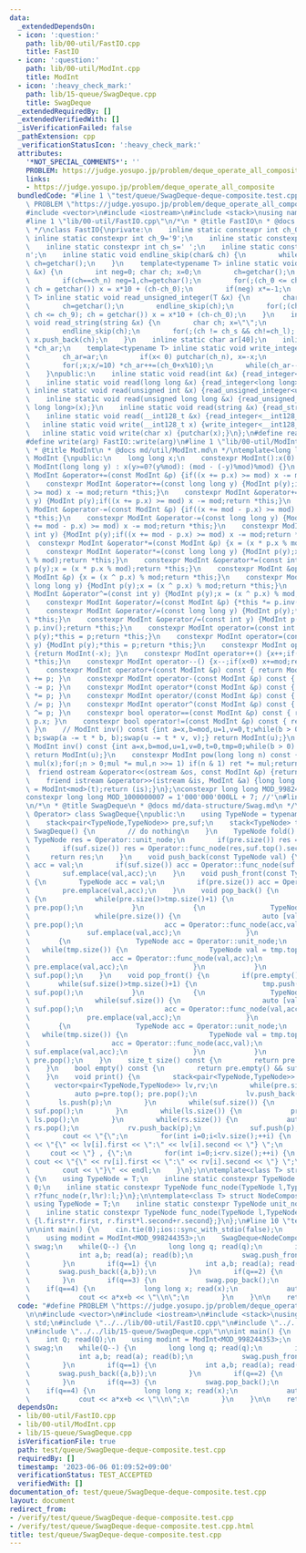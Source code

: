 ```yaml
---
data:
  _extendedDependsOn:
  - icon: ':question:'
    path: lib/00-util/FastIO.cpp
    title: FastIO
  - icon: ':question:'
    path: lib/00-util/ModInt.cpp
    title: ModInt
  - icon: ':heavy_check_mark:'
    path: lib/15-queue/SwagDeque.cpp
    title: SwagDeque
  _extendedRequiredBy: []
  _extendedVerifiedWith: []
  _isVerificationFailed: false
  _pathExtension: cpp
  _verificationStatusIcon: ':heavy_check_mark:'
  attributes:
    '*NOT_SPECIAL_COMMENTS*': ''
    PROBLEM: https://judge.yosupo.jp/problem/deque_operate_all_composite
    links:
    - https://judge.yosupo.jp/problem/deque_operate_all_composite
  bundledCode: "#line 1 \"test/queue/SwagDeque-deque-composite.test.cpp\"\n#define\
    \ PROBLEM \"https://judge.yosupo.jp/problem/deque_operate_all_composite\"\n\n\
    #include <vector>\n#include <iostream>\n#include <stack>\nusing namespace std;\n\
    #line 1 \"lib/00-util/FastIO.cpp\"\n/*\n * @title FastIO\n * @docs md/util/FastIO.md\n\
    \ */\nclass FastIO{\nprivate:\n    inline static constexpr int ch_0='0';\n   \
    \ inline static constexpr int ch_9='9';\n    inline static constexpr int ch_n='-';\n\
    \    inline static constexpr int ch_s=' ';\n    inline static constexpr int ch_l='\\\
    n';\n    inline static void endline_skip(char& ch) {\n        while(ch==ch_l)\
    \ ch=getchar();\n    }\n    template<typename T> inline static void read_integer(T\
    \ &x) {\n        int neg=0; char ch; x=0;\n        ch=getchar();\n        endline_skip(ch);\n\
    \        if(ch==ch_n) neg=1,ch=getchar();\n        for(;(ch_0 <= ch && ch <= ch_9);\
    \ ch = getchar()) x = x*10 + (ch-ch_0);\n        if(neg) x*=-1;\n    }\n    template<typename\
    \ T> inline static void read_unsigned_integer(T &x) {\n        char ch; x=0;\n\
    \        ch=getchar();\n        endline_skip(ch);\n        for(;(ch_0 <= ch &&\
    \ ch <= ch_9); ch = getchar()) x = x*10 + (ch-ch_0);\n    }\n    inline static\
    \ void read_string(string &x) {\n        char ch; x=\"\";\n        ch=getchar();\n\
    \        endline_skip(ch);\n        for(;(ch != ch_s && ch!=ch_l); ch = getchar())\
    \ x.push_back(ch);\n    }\n    inline static char ar[40];\n    inline static char\
    \ *ch_ar;\n    template<typename T> inline static void write_integer(T x) {\n\
    \        ch_ar=ar;\n        if(x< 0) putchar(ch_n), x=-x;\n        if(x==0) putchar(ch_0);\n\
    \        for(;x;x/=10) *ch_ar++=(ch_0+x%10);\n        while(ch_ar--!=ar) putchar(*ch_ar);\n\
    \    }\npublic:\n    inline static void read(int &x) {read_integer<int>(x);}\n\
    \    inline static void read(long long &x) {read_integer<long long>(x);}\n   \
    \ inline static void read(unsigned int &x) {read_unsigned_integer<unsigned int>(x);}\n\
    \    inline static void read(unsigned long long &x) {read_unsigned_integer<unsigned\
    \ long long>(x);}\n    inline static void read(string &x) {read_string(x);}\n\
    \    inline static void read(__int128_t &x) {read_integer<__int128_t>(x);}\n \
    \   inline static void write(__int128_t x) {write_integer<__int128_t>(x);}\n \
    \   inline static void write(char x) {putchar(x);}\n};\n#define read(arg) FastIO::read(arg)\n\
    #define write(arg) FastIO::write(arg)\n#line 1 \"lib/00-util/ModInt.cpp\"\n/*\n\
    \ * @title ModInt\n * @docs md/util/ModInt.md\n */\ntemplate<long long mod> class\
    \ ModInt {\npublic:\n    long long x;\n    constexpr ModInt():x(0) {}\n    constexpr\
    \ ModInt(long long y) : x(y>=0?(y%mod): (mod - (-y)%mod)%mod) {}\n    constexpr\
    \ ModInt &operator+=(const ModInt &p) {if((x += p.x) >= mod) x -= mod;return *this;}\n\
    \    constexpr ModInt &operator+=(const long long y) {ModInt p(y);if((x += p.x)\
    \ >= mod) x -= mod;return *this;}\n    constexpr ModInt &operator+=(const int\
    \ y) {ModInt p(y);if((x += p.x) >= mod) x -= mod;return *this;}\n    constexpr\
    \ ModInt &operator-=(const ModInt &p) {if((x += mod - p.x) >= mod) x -= mod;return\
    \ *this;}\n    constexpr ModInt &operator-=(const long long y) {ModInt p(y);if((x\
    \ += mod - p.x) >= mod) x -= mod;return *this;}\n    constexpr ModInt &operator-=(const\
    \ int y) {ModInt p(y);if((x += mod - p.x) >= mod) x -= mod;return *this;}\n  \
    \  constexpr ModInt &operator*=(const ModInt &p) {x = (x * p.x % mod);return *this;}\n\
    \    constexpr ModInt &operator*=(const long long y) {ModInt p(y);x = (x * p.x\
    \ % mod);return *this;}\n    constexpr ModInt &operator*=(const int y) {ModInt\
    \ p(y);x = (x * p.x % mod);return *this;}\n    constexpr ModInt &operator^=(const\
    \ ModInt &p) {x = (x ^ p.x) % mod;return *this;}\n    constexpr ModInt &operator^=(const\
    \ long long y) {ModInt p(y);x = (x ^ p.x) % mod;return *this;}\n    constexpr\
    \ ModInt &operator^=(const int y) {ModInt p(y);x = (x ^ p.x) % mod;return *this;}\n\
    \    constexpr ModInt &operator/=(const ModInt &p) {*this *= p.inv();return *this;}\n\
    \    constexpr ModInt &operator/=(const long long y) {ModInt p(y);*this *= p.inv();return\
    \ *this;}\n    constexpr ModInt &operator/=(const int y) {ModInt p(y);*this *=\
    \ p.inv();return *this;}\n    constexpr ModInt operator=(const int y) {ModInt\
    \ p(y);*this = p;return *this;}\n    constexpr ModInt operator=(const long long\
    \ y) {ModInt p(y);*this = p;return *this;}\n    constexpr ModInt operator-() const\
    \ {return ModInt(-x); }\n    constexpr ModInt operator++() {x++;if(x>=mod) x-=mod;return\
    \ *this;}\n    constexpr ModInt operator--() {x--;if(x<0) x+=mod;return *this;}\n\
    \    constexpr ModInt operator+(const ModInt &p) const { return ModInt(*this)\
    \ += p; }\n    constexpr ModInt operator-(const ModInt &p) const { return ModInt(*this)\
    \ -= p; }\n    constexpr ModInt operator*(const ModInt &p) const { return ModInt(*this)\
    \ *= p; }\n    constexpr ModInt operator/(const ModInt &p) const { return ModInt(*this)\
    \ /= p; }\n    constexpr ModInt operator^(const ModInt &p) const { return ModInt(*this)\
    \ ^= p; }\n    constexpr bool operator==(const ModInt &p) const { return x ==\
    \ p.x; }\n    constexpr bool operator!=(const ModInt &p) const { return x != p.x;\
    \ }\n    // ModInt inv() const {int a=x,b=mod,u=1,v=0,t;while(b > 0) {t = a /\
    \ b;swap(a -= t * b, b);swap(u -= t * v, v);} return ModInt(u);}\n    constexpr\
    \ ModInt inv() const {int a=x,b=mod,u=1,v=0,t=0,tmp=0;while(b > 0) {t = a / b;a-=t*b;tmp=a;a=b;b=tmp;u-=t*v;tmp=u;u=v;v=tmp;}\
    \ return ModInt(u);}\n    constexpr ModInt pow(long long n) const {ModInt ret(1),\
    \ mul(x);for(;n > 0;mul *= mul,n >>= 1) if(n & 1) ret *= mul;return ret;}\n  \
    \  friend ostream &operator<<(ostream &os, const ModInt &p) {return os << p.x;}\n\
    \    friend istream &operator>>(istream &is, ModInt &a) {long long t;is >> t;a\
    \ = ModInt<mod>(t);return (is);}\n};\nconstexpr long long MOD_998244353 = 998244353;\n\
    constexpr long long MOD_1000000007 = 1'000'000'000LL + 7; //'\n#line 1 \"lib/15-queue/SwagDeque.cpp\"\
    \n/*\n * @title SwagDeque\n * @docs md/data-structure/Swag.md\n */\ntemplate<class\
    \ Operator> class SwagDeque{\npublic:\n    using TypeNode = typename Operator::TypeNode;\n\
    \    stack<pair<TypeNode,TypeNode>> pre,suf;\n    stack<TypeNode> tmp;\n\n   \
    \ SwagDeque() {\n        // do nothing\n    }\n    TypeNode fold() {\n       \
    \ TypeNode res = Operator::unit_node;\n        if(pre.size()) res = Operator::func_node(pre.top().second,res);\n\
    \        if(suf.size()) res = Operator::func_node(res,suf.top().second);\n   \
    \     return res;\n    }\n    void push_back(const TypeNode val) {\n        TypeNode\
    \ acc = val;\n        if(suf.size()) acc = Operator::func_node(suf.top().second,val);\n\
    \        suf.emplace(val,acc);\n    }\n    void push_front(const TypeNode val)\
    \ {\n        TypeNode acc = val;\n        if(pre.size()) acc = Operator::func_node(val,pre.top().second);\n\
    \        pre.emplace(val,acc);\n    }\n    void pop_back() {\n        if(suf.empty())\
    \ {\n            while(pre.size()>tmp.size()+1) {\n                tmp.push(pre.top().first);\
    \ pre.pop();\n            }\n            {\n                TypeNode acc = Operator::unit_node;\n\
    \                while(pre.size()) {\n                    auto [val,_] = pre.top();\
    \ pre.pop();\n                    acc = Operator::func_node(acc,val);\n      \
    \              suf.emplace(val,acc);\n                }\n            }\n     \
    \       {\n                TypeNode acc = Operator::unit_node;\n             \
    \   while(tmp.size()) {\n                    TypeNode val = tmp.top(); tmp.pop();\n\
    \                    acc = Operator::func_node(val,acc);\n                   \
    \ pre.emplace(val,acc);\n                }\n            }\n        }\n       \
    \ suf.pop();\n    }\n    void pop_front() {\n        if(pre.empty()) {\n     \
    \       while(suf.size()>tmp.size()+1) {\n                tmp.push(suf.top().first);\
    \ suf.pop();\n            }\n            {\n                TypeNode acc = Operator::unit_node;\n\
    \                while(suf.size()) {\n                    auto [val,_] = suf.top();\
    \ suf.pop();\n                    acc = Operator::func_node(val,acc);\n      \
    \              pre.emplace(val,acc);\n                }\n            }\n     \
    \       {\n                TypeNode acc = Operator::unit_node;\n             \
    \   while(tmp.size()) {\n                    TypeNode val = tmp.top(); tmp.pop();\n\
    \                    acc = Operator::func_node(acc,val);\n                   \
    \ suf.emplace(val,acc);\n                }\n            }\n        }\n       \
    \ pre.pop();\n    }\n    size_t size() const {\n        return pre.size()+suf.size();\n\
    \    }\n    bool empty() const {\n        return pre.empty() && suf.empty();\n\
    \    }\n    void print() {\n        stack<pair<TypeNode,TypeNode>> ls,rs;\n  \
    \      vector<pair<TypeNode,TypeNode>> lv,rv;\n        while(pre.size()) {\n \
    \           auto p=pre.top(); pre.pop();\n            lv.push_back(p);\n     \
    \       ls.push(p);\n        }\n        while(suf.size()) {\n            rs.emplace(suf.top());\
    \ suf.pop();\n        }\n        while(ls.size()) {\n            pre.push(ls.top());\
    \ ls.pop();\n        }\n        while(rs.size()) {\n            auto p=rs.top();\
    \ rs.pop();\n            rv.push_back(p);\n            suf.push(p);\n        }\n\
    \        cout << \"{\";\n        for(int i=0;i<lv.size();++i) {\n            cout\
    \ << \"{\" << lv[i].first << \":\" << lv[i].second << \"} \";\n        }\n   \
    \     cout << \"} , {\";\n        for(int i=0;i<rv.size();++i) {\n           \
    \ cout << \"{\" << rv[i].first << \":\" << rv[i].second << \"} \";\n        }\n\
    \        cout << \"}\" << endl;\n    }\n};\n\ntemplate<class T> struct NodeGcd\
    \ {\n    using TypeNode = T;\n    inline static constexpr TypeNode unit_node =\
    \ 0;\n    inline static constexpr TypeNode func_node(TypeNode l,TypeNode r){return\
    \ r?func_node(r,l%r):l;}\n};\n\ntemplate<class T> struct NodeComposite {\n   \
    \ using TypeNode = T;\n    inline static constexpr TypeNode unit_node = {1,0};\n\
    \    inline static constexpr TypeNode func_node(TypeNode l,TypeNode r){return\
    \ {l.first*r.first, r.first*l.second+r.second};}\n};\n#line 10 \"test/queue/SwagDeque-deque-composite.test.cpp\"\
    \n\nint main() {\n    cin.tie(0);ios::sync_with_stdio(false);\n    int Q; read(Q);\n\
    \    using modint = ModInt<MOD_998244353>;\n    SwagDeque<NodeComposite<pair<modint,modint>>>\
    \ swag;\n    while(Q--) {\n        long long q; read(q);\n        if(q==0) {\n\
    \            int a,b; read(a); read(b);\n            swag.push_front({a,b});\n\
    \        }\n        if(q==1) {\n            int a,b; read(a); read(b);\n     \
    \       swag.push_back({a,b});\n        }\n        if(q==2) {\n            swag.pop_front();\n\
    \        }\n        if(q==3) {\n            swag.pop_back();\n        }\n    \
    \    if(q==4) {\n            long long x; read(x);\n            auto [a,b] = swag.fold();\n\
    \            cout << a*x+b << \"\\n\";\n        }\n    }\n\n    return 0;\n}\n"
  code: "#define PROBLEM \"https://judge.yosupo.jp/problem/deque_operate_all_composite\"\
    \n\n#include <vector>\n#include <iostream>\n#include <stack>\nusing namespace\
    \ std;\n#include \"../../lib/00-util/FastIO.cpp\"\n#include \"../../lib/00-util/ModInt.cpp\"\
    \n#include \"../../lib/15-queue/SwagDeque.cpp\"\n\nint main() {\n    cin.tie(0);ios::sync_with_stdio(false);\n\
    \    int Q; read(Q);\n    using modint = ModInt<MOD_998244353>;\n    SwagDeque<NodeComposite<pair<modint,modint>>>\
    \ swag;\n    while(Q--) {\n        long long q; read(q);\n        if(q==0) {\n\
    \            int a,b; read(a); read(b);\n            swag.push_front({a,b});\n\
    \        }\n        if(q==1) {\n            int a,b; read(a); read(b);\n     \
    \       swag.push_back({a,b});\n        }\n        if(q==2) {\n            swag.pop_front();\n\
    \        }\n        if(q==3) {\n            swag.pop_back();\n        }\n    \
    \    if(q==4) {\n            long long x; read(x);\n            auto [a,b] = swag.fold();\n\
    \            cout << a*x+b << \"\\n\";\n        }\n    }\n\n    return 0;\n}"
  dependsOn:
  - lib/00-util/FastIO.cpp
  - lib/00-util/ModInt.cpp
  - lib/15-queue/SwagDeque.cpp
  isVerificationFile: true
  path: test/queue/SwagDeque-deque-composite.test.cpp
  requiredBy: []
  timestamp: '2023-06-06 01:09:52+09:00'
  verificationStatus: TEST_ACCEPTED
  verifiedWith: []
documentation_of: test/queue/SwagDeque-deque-composite.test.cpp
layout: document
redirect_from:
- /verify/test/queue/SwagDeque-deque-composite.test.cpp
- /verify/test/queue/SwagDeque-deque-composite.test.cpp.html
title: test/queue/SwagDeque-deque-composite.test.cpp
---
```

